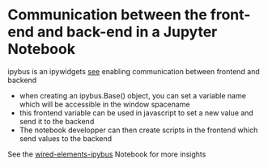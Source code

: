 # Communication between the front-end and back-end in a Jupyter Notebook

ipybus is an ipywidgets [see](https://github.com/gbrault/ipybus) enabling communication between frontend and backend

  * when creating an ipybus.Base() object, you can set a variable name which will be accessible in the window spacename
  * this frontend variable can be used in javascript to set a new value and send it to the backend
  * The notebook developper can then create scripts in the frontend which send values to the backend

See the [wired-elements-ipybus](wired-elements-ipybus.ipynb) Notebook for more insights
